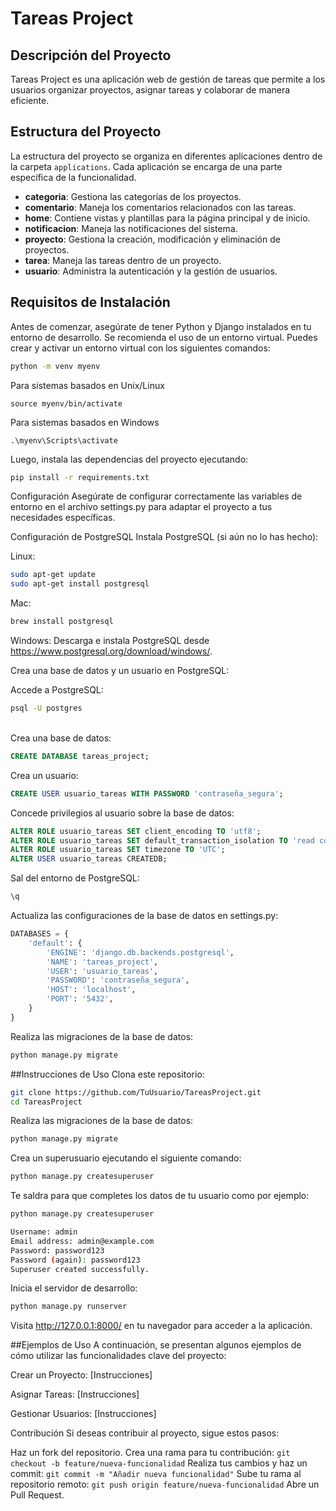 # Tareas Project

## Descripción del Proyecto

Tareas Project es una aplicación web de gestión de tareas que permite a los usuarios organizar proyectos, asignar tareas y colaborar de manera eficiente.

## Estructura del Proyecto

La estructura del proyecto se organiza en diferentes aplicaciones dentro de la carpeta `applications`. Cada aplicación se encarga de una parte específica de la funcionalidad.

- **categoria**: Gestiona las categorías de los proyectos.
- **comentario**: Maneja los comentarios relacionados con las tareas.
- **home**: Contiene vistas y plantillas para la página principal y de inicio.
- **notificacion**: Maneja las notificaciones del sistema.
- **proyecto**: Gestiona la creación, modificación y eliminación de proyectos.
- **tarea**: Maneja las tareas dentro de un proyecto.
- **usuario**: Administra la autenticación y la gestión de usuarios.

## Requisitos de Instalación

Antes de comenzar, asegúrate de tener Python y Django instalados en tu entorno de desarrollo. Se recomienda el uso de un entorno virtual. Puedes crear y activar un entorno virtual con los siguientes comandos:

```bash
python -m venv myenv
```
Para sistemas basados en Unix/Linux
```
source myenv/bin/activate
```
Para sistemas basados en Windows
```
.\myenv\Scripts\activate
```

Luego, instala las dependencias del proyecto ejecutando:

```bash
pip install -r requirements.txt
```
Configuración
Asegúrate de configurar correctamente las variables de entorno en el archivo settings.py para adaptar el proyecto a tus necesidades específicas.

Configuración de PostgreSQL
Instala PostgreSQL (si aún no lo has hecho):

Linux:

```bash
sudo apt-get update
sudo apt-get install postgresql
```

Mac:

```bash
brew install postgresql
```
Windows:
Descarga e instala PostgreSQL desde https://www.postgresql.org/download/windows/.

Crea una base de datos y un usuario en PostgreSQL:

Accede a PostgreSQL:
```bash
psql -U postgres
```
<br>
Crea una base de datos:

```sql
CREATE DATABASE tareas_project;
```
Crea un usuario:

```sql
CREATE USER usuario_tareas WITH PASSWORD 'contraseña_segura';
```
Concede privilegios al usuario sobre la base de datos:
```sql
ALTER ROLE usuario_tareas SET client_encoding TO 'utf8';
ALTER ROLE usuario_tareas SET default_transaction_isolation TO 'read committed';
ALTER ROLE usuario_tareas SET timezone TO 'UTC';
ALTER USER usuario_tareas CREATEDB;
```
Sal del entorno de PostgreSQL:
```sql
\q
```
Actualiza las configuraciones de la base de datos en settings.py:

```python
DATABASES = {
    'default': {
        'ENGINE': 'django.db.backends.postgresql',
        'NAME': 'tareas_project',
        'USER': 'usuario_tareas',
        'PASSWORD': 'contraseña_segura',
        'HOST': 'localhost',
        'PORT': '5432',
    }
}
```
Realiza las migraciones de la base de datos:
```bash
python manage.py migrate
```
##Instrucciones de Uso
Clona este repositorio:
```bash
git clone https://github.com/TuUsuario/TareasProject.git
cd TareasProject
```
Realiza las migraciones de la base de datos:
```bash
python manage.py migrate
```
Crea un superusuario ejecutando el siguiente comando:
```bash
python manage.py createsuperuser
```
Te saldra para que completes los datos de tu usuario como por ejemplo:
```bash
python manage.py createsuperuser

Username: admin
Email address: admin@example.com
Password: password123
Password (again): password123
Superuser created successfully.
```
Inicia el servidor de desarrollo:
```bash
python manage.py runserver
```
Visita http://127.0.0.1:8000/ en tu navegador para acceder a la aplicación.

##Ejemplos de Uso
A continuación, se presentan algunos ejemplos de cómo utilizar las funcionalidades clave del proyecto:

Crear un Proyecto: [Instrucciones]

Asignar Tareas: [Instrucciones]

Gestionar Usuarios: [Instrucciones]

Contribución
Si deseas contribuir al proyecto, sigue estos pasos:

Haz un fork del repositorio.
Crea una rama para tu contribución: 
```git checkout -b feature/nueva-funcionalidad```
Realiza tus cambios y haz un commit: 
```git commit -m "Añadir nueva funcionalidad"```
Sube tu rama al repositorio remoto: 
```git push origin feature/nueva-funcionalidad```
Abre un Pull Request.